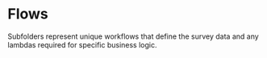 # Flows

Subfolders represent unique workflows that define the survey data and any lambdas required for specific business logic.
